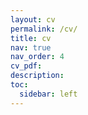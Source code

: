 ```yaml
---
layout: cv
permalink: /cv/
title: cv
nav: true
nav_order: 4
cv_pdf:
description:
toc:
  sidebar: left
---
```

